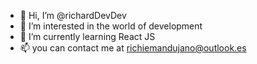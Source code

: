 - 👋 Hi, I’m @richardDevDev
- 👀 I’m interested in the world of development
- 🌱 I’m currently learning React JS
- 📫 you can contact me at richiemandujano@outlook.es

<!---
richardDevDev/richardDevDev is a ✨ special ✨ repository because its `README.md` (this file) appears on your GitHub profile.
You can click the Preview link to take a look at your changes.
--->
